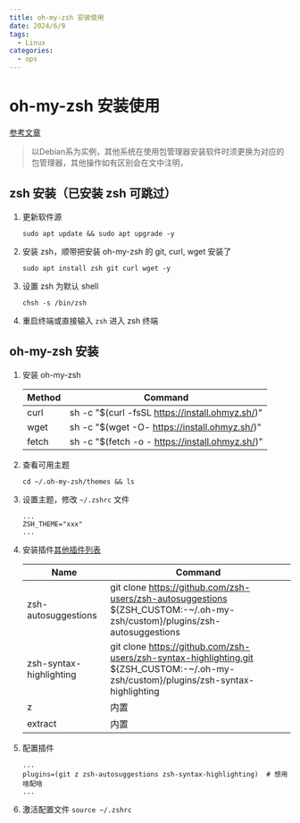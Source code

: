 ```yaml
---
title: oh-my-zsh 安装使用
date: 2024/6/9
tags:
  - Linux
categories:
  - ops
---
```


# oh-my-zsh 安装使用

[参考文章](https://www.haoyep.com/posts/zsh-config-oh-my-zsh/)

> 以Debian系为实例，其他系统在使用包管理器安装软件时须更换为对应的包管理器，其他操作如有区别会在文中注明，

## zsh 安装（已安装 zsh 可跳过）

1. 更新软件源
	
	```shell
	sudo apt update && sudo apt upgrade -y
	```
 
2. 安装 zsh，顺带把安装 oh-my-zsh 的 git, curl, wget 安装了
	
	```shell
	sudo apt install zsh git curl wget -y
	```

3. 设置 zsh 为默认 shell

   ```shell
   chsh -s /bin/zsh
   ```

4. 重启终端或直接输入 `zsh` 进入 zsh 终端

## oh-my-zsh 安装

1. 安装 oh-my-zsh
	
	|Method|Command|
	| ---- | ------- |
	|curl|sh -c "$(curl -fsSL https://install.ohmyz.sh/)"|
	|wget|sh -c "$(wget -O- https://install.ohmyz.sh/)"|
	|fetch|sh -c "$(fetch -o - https://install.ohmyz.sh/)"|

2. 查看可用主题

	```shell
	cd ~/.oh-my-zsh/themes && ls
	```

3. 设置主题，修改 `~/.zshrc` 文件

	```shell
 	...
 	ZSH_THEME="xxx"
 	...
 	```

4. 安装插件[其他插件列表](https://github.com/unixorn/awesome-zsh-plugins)

   | Name                 |Command|
   |----------------------| ------- |
   |zsh-autosuggestions|git clone https://github.com/zsh-users/zsh-autosuggestions ${ZSH_CUSTOM:-~/.oh-my-zsh/custom}/plugins/zsh-autosuggestions|
	|zsh-syntax-highlighting|git clone https://github.com/zsh-users/zsh-syntax-highlighting.git ${ZSH_CUSTOM:-~/.oh-my-zsh/custom}/plugins/zsh-syntax-highlighting|
	|z|内置|
	|extract|内置|

5. 配置插件

	```shell
 	...
 	plugins=(git z zsh-autosuggestions zsh-syntax-highlighting)  # 想用啥配啥
 	...
 	```

6. 激活配置文件 `source ~/.zshrc`